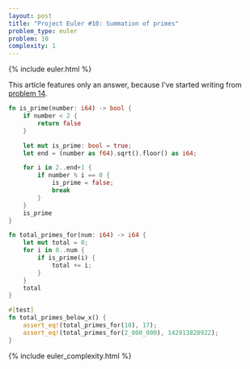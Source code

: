 ```yaml
---
layout: post
title: "Project Euler #10: Summation of primes"
problem_type: euler
problem: 10
complexity: 1
---
```


{% include euler.html %}

This article features only an answer, because I've started writing from [problem 14](/2021/10/25/project-euler-14-longest-collatz-sequence.html).

```rust
fn is_prime(number: i64) -> bool {
    if number < 2 {
        return false
    }

    let mut is_prime: bool = true;
    let end = (number as f64).sqrt().floor() as i64;

    for i in 2..end+1 {
        if number % i == 0 {
            is_prime = false;
            break
        }
    }
    is_prime
}

fn total_primes_for(num: i64) -> i64 {
    let mut total = 0;
    for i in 0..num {
        if is_prime(i) {
            total += i;
        }
    }
    total
}

#[test]
fn total_primes_below_x() {
    assert_eq!(total_primes_for(10), 17);
    assert_eq!(total_primes_for(2_000_000), 142913828922);
}
```

{% include euler_complexity.html %}
